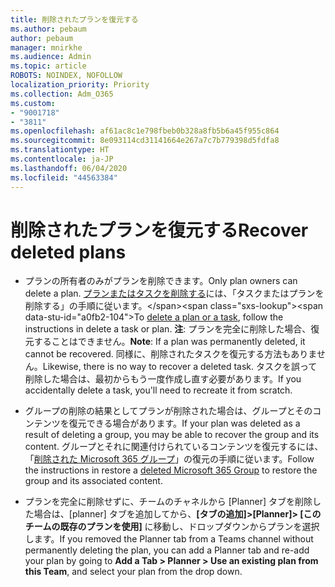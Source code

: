 ```yaml
---
title: 削除されたプランを復元する
ms.author: pebaum
author: pebaum
manager: mnirkhe
ms.audience: Admin
ms.topic: article
ROBOTS: NOINDEX, NOFOLLOW
localization_priority: Priority
ms.collection: Adm_O365
ms.custom:
- "9001718"
- "3811"
ms.openlocfilehash: af61ac8c1e798fbeb0b328a8fb5b6a45f955c864
ms.sourcegitcommit: 8e093114cd31141664e267a7c7b779398d5fdfa8
ms.translationtype: HT
ms.contentlocale: ja-JP
ms.lasthandoff: 06/04/2020
ms.locfileid: "44563384"
---
```

# <a name="recover-deleted-plans"></a><span data-ttu-id="a0fb2-102">削除されたプランを復元する</span><span class="sxs-lookup"><span data-stu-id="a0fb2-102">Recover deleted plans</span></span>

- <span data-ttu-id="a0fb2-103">プランの所有者のみがプランを削除できます。</span><span class="sxs-lookup"><span data-stu-id="a0fb2-103">Only plan owners can delete a plan.</span></span> <span data-ttu-id="a0fb2-104">[プランまたはタスクを削除する](https://support.microsoft.com/office/39e10e78-13f0-446d-94cd-9e562648497a.)には、「タスクまたはプランを削除する」の手順に従います。</span><span class="sxs-lookup"><span data-stu-id="a0fb2-104">To [delete a plan or a task](https://support.microsoft.com/office/39e10e78-13f0-446d-94cd-9e562648497a.), follow the instructions in delete a task or plan.</span></span>  <span data-ttu-id="a0fb2-105">**注**: プランを完全に削除した場合、復元することはできません。</span><span class="sxs-lookup"><span data-stu-id="a0fb2-105">**Note**: If a plan was permanently deleted, it cannot be recovered.</span></span> <span data-ttu-id="a0fb2-106">同様に、削除されたタスクを復元する方法もありません。</span><span class="sxs-lookup"><span data-stu-id="a0fb2-106">Likewise, there is no way to recover a deleted task.</span></span> <span data-ttu-id="a0fb2-107">タスクを誤って削除した場合は、最初からもう一度作成し直す必要があります。</span><span class="sxs-lookup"><span data-stu-id="a0fb2-107">If you accidentally delete a task, you'll need to recreate it from scratch.</span></span>

- <span data-ttu-id="a0fb2-108">グループの削除の結果としてプランが削除された場合は、グループとそのコンテンツを復元できる場合があります。</span><span class="sxs-lookup"><span data-stu-id="a0fb2-108">If your plan was deleted as a result of deleting a group, you may be able to recover the group and its content.</span></span> <span data-ttu-id="a0fb2-109">グループとそれに関連付けられているコンテンツを復元するには、「[削除された Microsoft 365 グループ](https://docs.microsoft.com/microsoft-365/admin/create-groups/restore-deleted-group?view=o365-worldwide)」の復元の手順に従います。</span><span class="sxs-lookup"><span data-stu-id="a0fb2-109">Follow the instructions in restore a [deleted Microsoft 365 Group](https://docs.microsoft.com/microsoft-365/admin/create-groups/restore-deleted-group?view=o365-worldwide) to restore the group and its associated content.</span></span>

- <span data-ttu-id="a0fb2-110">プランを完全に削除せずに、チームのチャネルから [Planner] タブを削除した場合は、[planner] タブを追加してから、**[タブの追加]>[Planner]> [このチームの既存のプランを使用]** に移動し、ドロップダウンからプランを選択します。</span><span class="sxs-lookup"><span data-stu-id="a0fb2-110">If you removed the Planner tab from a Teams channel without permanently deleting the plan, you can add a Planner tab and re-add your plan by going to **Add a Tab > Planner > Use an existing plan from this Team**, and select your plan from the drop down.</span></span>
